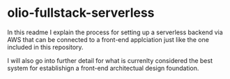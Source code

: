 # olio-fullstack-serverless

In this readme I explain the process for setting up a serverless backend via AWS that can be connected to a front-end applciation just like the one included in this repository. 

I will also go into further detail for what is currenlty considered the best system for establishign a front-end architectual design foundation. 
